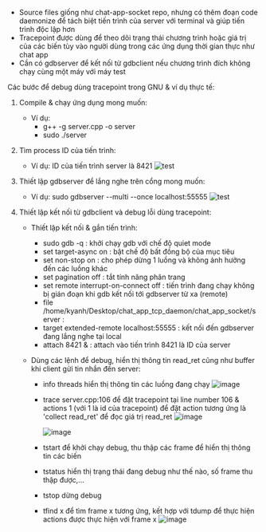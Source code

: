 - Source files giống như chat-app-socket repo, nhưng có thêm đoạn code daemonize để tách biệt tiến trình của server với terminal và giúp tiến trình độc lập hơn
- Tracepoint được dùng để theo dõi trạng thái chương trình hoặc giá trị của các biến tùy vào người dùng trong các ứng dụng thời gian thực như chat app
- Cần có gdbserver để kết nối từ gdbclient nếu chương trình đích không chạy cùng một máy với máy test

Các bước để debug dùng tracepoint trong GNU & ví dụ thực tế:
1. Compile & chạy ứng dụng mong muốn:
    - Ví dụ:
        + g++ -g server.cpp -o server
        + sudo ./server
2. Tìm process ID của tiến trình:
   - Ví dụ: ID của tiến trình server là 8421
   ![test](https://github.com/user-attachments/assets/ade2e99f-01a1-447e-b987-cb3e93da04be)


3. Thiết lập gdbserver để lắng nghe trên cổng mong muốn:
    - Ví dụ: sudo gdbserver --multi --once localhost:55555
   ![test](https://github.com/user-attachments/assets/5f635e46-2820-4596-8075-e0b7db26fb37)

4. Thiết lập kết nối từ gdbclient và debug lỗi dùng tracepoint:
   - Thiết lập kết nối & gắn tiến trình:
        + sudo gdb -q : khởi chạy gdb với chế độ quiet mode
        + set target-async on : bật chế độ bất đồng bộ của mục tiêu
        + set non-stop on : cho phép dừng 1 luồng và không ảnh hưởng đến các luồng khác
        + set pagination off : tắt tính năng phân trang
        + set remote interrupt-on-connect off : tiến trình đang chạy không bị gián đoạn khi gdb kết nối tới gdbserver từ xa (remote)
        + file /home/kyanh/Desktop/chat_app_tcp_daemon/chat_app_socket/server :
        + target extended-remote localhost:55555 : kết nối đến gdbserver đang lắng nghe tại local
        + attach 8421 & : attach vào tiến trình 8421 là ID của server

    - Dùng các lệnh để debug, hiển thị thông tin read_ret cũng như buffer khi client gửi tin nhắn đến server:
        + info threads hiển thị thông tin các luồng đang chạy
          ![image](https://github.com/user-attachments/assets/4a8fa928-6b60-4bc7-993d-a3817dd8968a)

        + trace server.cpp:106 để đặt tracepoint tại line number 106 & actions 1 (với 1 là id của tracepoint) để đặt action tương ứng là 'collect read_ret' để đọc giá trị read_ret
          ![image](https://github.com/user-attachments/assets/026a3f3d-ac3d-4412-828b-3b8a4ab9c6df)
          
          ![image](https://github.com/user-attachments/assets/cc09271a-ee30-4ec1-8740-ba493fbf3b1b)


        + tstart để khởi chạy debug, thu thập các frame để hiển thị thông tin các biến
        + tstatus hiển thị trạng thái đang debug như thế nào, số frame thu thập được,...
        + tstop dừng debug
        + tfind x để tìm frame x tương ứng, kết hợp với tdump để thực hiện actions được thực hiện với frame x
          ![image](https://github.com/user-attachments/assets/85d91db9-60d6-4caf-b06e-c8383e8307d7)
